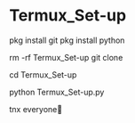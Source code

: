 # Termux_Set-up

pkg install git
pkg install python

rm -rf Termux_Set-up
git clone

cd Termux_Set-up

python Termux_Set-up.py


tnx everyone🥰
